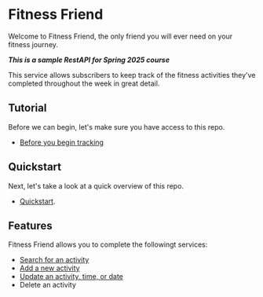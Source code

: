 # Fitness Friend

Welcome to Fitness Friend, the only friend you will ever need on your fitness journey. 

***This is a sample RestAPI for Spring 2025 course***

This service allows subscribers to keep track of the fitness activities they've completed throughout the week in great detail.

## Tutorial

Before we can begin, let's make sure you have access to this repo.
 
- [Before you begin tracking](tutorials/before-you-begin-tracking.md)

## Quickstart

Next, let's take a look at a quick overview of this repo.
  
- [Quickstart](tutorials/quickstart.md).

## Features

Fitness Friend allows you to complete the followingt services: 

- [Search for an activity](api/get-activites.md)
- [Add a new activity](api/add-a-new-activity.md)
- [Update an activity, time, or date](api/add-a-new-activity.md)
- Delete an activity
